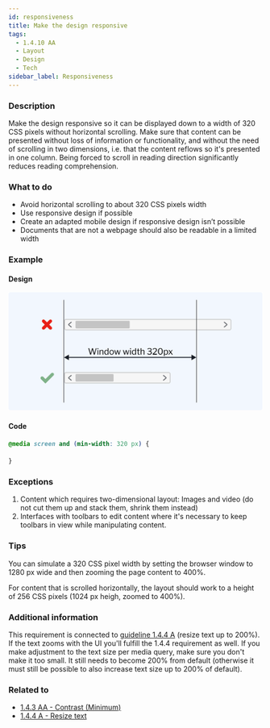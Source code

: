 ```yaml
---
id: responsiveness
title: Make the design responsive
tags:
  - 1.4.10 AA
  - Layout
  - Design
  - Tech
sidebar_label: Responsiveness
---
```


### Description

Make the design responsive so it can be displayed down to a width of 320 CSS pixels without horizontal scrolling. Make sure that content can be presented without loss of information or functionality, and without the need of scrolling in two dimensions, i.e. that the content reflows so it's presented in one column. Being forced to scroll in reading direction significantly reduces reading comprehension. 

### What to do

- Avoid horizontal scrolling to about 320 CSS pixels width
- Use responsive design if possible
- Create an adapted mobile design if responsive design isn’t possible
- Documents that are not a webpage should also be readable in a limited width

### Example

#### Design

![Example showing that a scroll bar should not stretch outside the window width](https://github.com/daresaydigital/a11ychecklist/blob/master/static/img/responsiveness.png?raw=true)

#### Code

```css
@media screen and (min-width: 320 px) {

}
```

### Exceptions

1. Content which requires two-dimensional layout: Images and video (do not cut them up and stack them, shrink them instead)
2. Interfaces with toolbars to edit content where it's necessary to keep toolbars in view while manipulating content.

### Tips

You can simulate a 320 CSS pixel width by setting the browser window to 1280 px wide and then zooming the page content to 400%.

For content that is scrolled horizontally, the layout should work to a height of 256 CSS pixels (1024 px heigh, zoomed to 400%).

### Additional information

This requirement is connected to [guideline 1.4.4 A](# "Guidelines for criterion 1.4.4") (resize text up to 200%). If the text zooms with the UI you'll fulfill the 1.4.4 requirement as well. If you make adjustment to the text size per media query, make sure you don't make it too small. It still needs to become 200% from default (otherwise it must still be possible to also increase text size up to 200% of default).

### Related to

- [1.4.3 AA - Contrast (Minimum)](# "Guidelines for criterion 1.4.3")
- [1.4.4 A - Resize text](# "Guidelines for criterion 1.4.4")